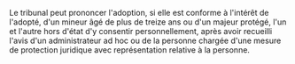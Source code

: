 Le tribunal peut prononcer l'adoption, si elle est conforme à l'intérêt de l'adopté, d'un mineur âgé de plus de treize ans ou d'un majeur protégé, l'un et l'autre hors d'état d'y consentir personnellement, après avoir recueilli l'avis d'un administrateur ad hoc ou de la personne chargée d'une mesure de protection juridique avec représentation relative à la personne.
